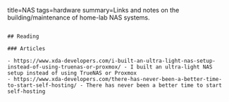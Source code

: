 title=NAS
tags=hardware
summary=Links and notes on the building/maintenance of home-lab NAS systems.
~~~~~~

## Reading

### Articles

- https://www.xda-developers.com/i-built-an-ultra-light-nas-setup-instead-of-using-truenas-or-proxmox/ - I built an ultra-light NAS setup instead of using TrueNAS or Proxmox
- https://www.xda-developers.com/there-has-never-been-a-better-time-to-start-self-hosting/ - There has never been a better time to start self-hosting

